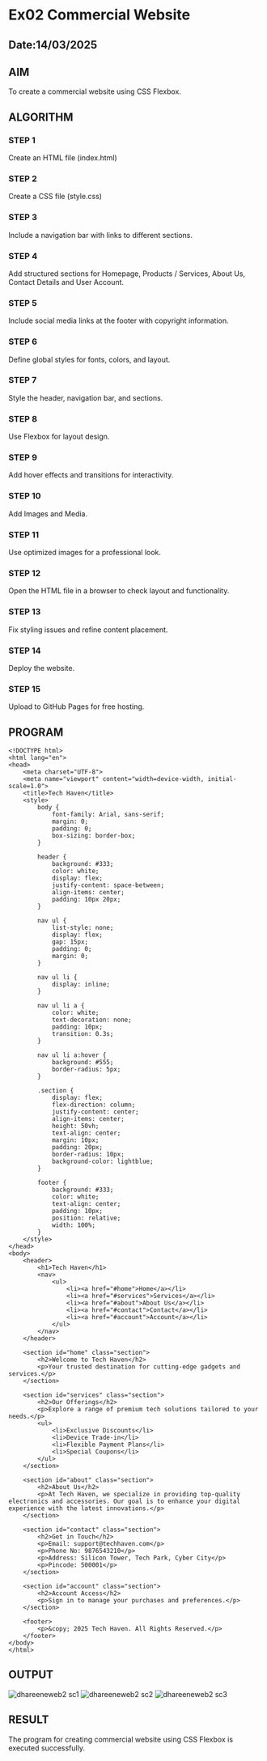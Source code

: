 # Ex02 Commercial Website
## Date:14/03/2025

## AIM
To create a commercial website using CSS Flexbox.

## ALGORITHM
### STEP 1
Create an HTML file (index.html)

### STEP 2
Create a CSS file (style.css)

### STEP 3
Include a navigation bar with links to different sections.

### STEP 4
Add structured sections for Homepage, Products / Services, About Us, Contact Details and User Account.

### STEP 5
Include social media links at the footer with copyright information.

### STEP 6
Define global styles for fonts, colors, and layout.

### STEP 7
Style the header, navigation bar, and sections.

### STEP 8
Use Flexbox for layout design.

### STEP 9
Add hover effects and transitions for interactivity.

### STEP 10
Add Images and Media.

### STEP 11
Use optimized images for a professional look.

### STEP 12
Open the HTML file in a browser to check layout and functionality.

### STEP 13
Fix styling issues and refine content placement.

### STEP 14
Deploy the website.

### STEP 15
Upload to GitHub Pages for free hosting.

## PROGRAM
```
<!DOCTYPE html>
<html lang="en">
<head>
    <meta charset="UTF-8">
    <meta name="viewport" content="width=device-width, initial-scale=1.0">
    <title>Tech Haven</title>
    <style>
        body {
            font-family: Arial, sans-serif;
            margin: 0;
            padding: 0;
            box-sizing: border-box;
        }

        header {
            background: #333;
            color: white;
            display: flex;
            justify-content: space-between;
            align-items: center;
            padding: 10px 20px;
        }

        nav ul {
            list-style: none;
            display: flex;
            gap: 15px;
            padding: 0;
            margin: 0;
        }

        nav ul li {
            display: inline;
        }

        nav ul li a {
            color: white;
            text-decoration: none;
            padding: 10px;
            transition: 0.3s;
        }

        nav ul li a:hover {
            background: #555;
            border-radius: 5px;
        }

        .section {
            display: flex;
            flex-direction: column;
            justify-content: center;
            align-items: center;
            height: 50vh;
            text-align: center;
            margin: 10px;
            padding: 20px;
            border-radius: 10px;
            background-color: lightblue;
        }

        footer {
            background: #333;
            color: white;
            text-align: center;
            padding: 10px;
            position: relative;
            width: 100%;
        }
    </style>
</head>
<body>
    <header>
        <h1>Tech Haven</h1>
        <nav>
            <ul>
                <li><a href="#home">Home</a></li>
                <li><a href="#services">Services</a></li>
                <li><a href="#about">About Us</a></li>
                <li><a href="#contact">Contact</a></li>
                <li><a href="#account">Account</a></li>
            </ul>
        </nav>
    </header>

    <section id="home" class="section">
        <h2>Welcome to Tech Haven</h2>
        <p>Your trusted destination for cutting-edge gadgets and services.</p>
    </section>

    <section id="services" class="section">
        <h2>Our Offerings</h2>
        <p>Explore a range of premium tech solutions tailored to your needs.</p>
        <ul>
            <li>Exclusive Discounts</li>
            <li>Device Trade-in</li>
            <li>Flexible Payment Plans</li>
            <li>Special Coupons</li>
        </ul>
    </section>

    <section id="about" class="section">
        <h2>About Us</h2>
        <p>At Tech Haven, we specialize in providing top-quality electronics and accessories. Our goal is to enhance your digital experience with the latest innovations.</p>
    </section>

    <section id="contact" class="section">
        <h2>Get in Touch</h2>
        <p>Email: support@techhaven.com</p>
        <p>Phone No: 9876543210</p>
        <p>Address: Silicon Tower, Tech Park, Cyber City</p>
        <p>Pincode: 500001</p>
    </section>

    <section id="account" class="section">
        <h2>Account Access</h2>
        <p>Sign in to manage your purchases and preferences.</p>
    </section>

    <footer>
        <p>&copy; 2025 Tech Haven. All Rights Reserved.</p>
    </footer>
</body>
</html>
```


## OUTPUT
![dhareeneweb2 sc1](https://github.com/user-attachments/assets/eb49eac0-f887-4767-a124-059d39f064ff)
![dhareeneweb2 sc2](https://github.com/user-attachments/assets/3c6474fc-66c9-452d-9451-f1a2c9598ccd)
![dhareeneweb2 sc3](https://github.com/user-attachments/assets/97b17311-64c2-44fa-93cf-410cea396e01)




## RESULT
The program for creating commercial website using CSS Flexbox is executed successfully.
